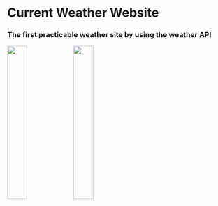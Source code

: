 # Current Weather Website
### The first practicable weather site by using the weather API
<img src="https://www.fstyle67.com/Fstyle67/m14_img/01.png" width="30%"><img src="https://www.fstyle67.com/Fstyle67/m14_img/02.png" width="30%">
